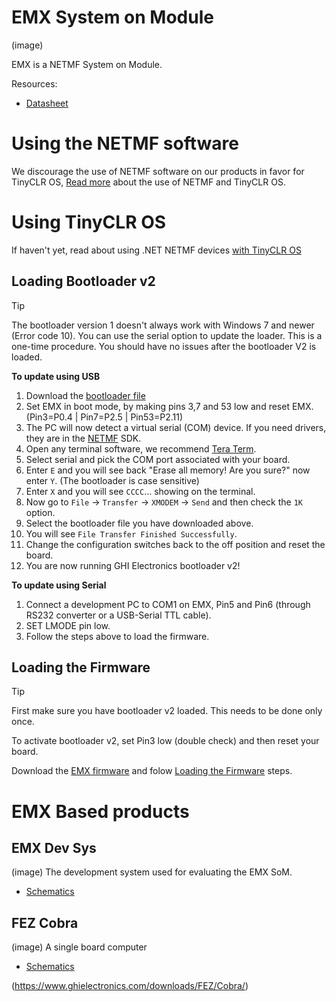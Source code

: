 # EMX System on Module
(image)

EMX is a NETMF System on Module.

Resources:
* [Datasheet]()

# Using the NETMF software
We discourage the use of NETMF software on our products in favor for TinyCLR OS, [Read more](intro.md) about the use of NETMF and TinyCLR OS.

# Using TinyCLR OS
If haven't yet, read about using .NET NETMF devices [with TinyCLR OS](intro.md#with-tinyclr-os)

## Loading Bootloader v2
> [!Tip]
> The bootloader version 1 doesn't always work with Windows 7 and newer (Error code 10). You can use the serial option to update the loader.
> This is a one-time procedure. You should have no issues after the bootloader V2 is loaded.

**To update using USB**
1. Download the [bootloader file](../../loaders/ghi_bootloader.md#emx)
2. Set EMX in boot mode, by making pins 3,7 and 53 low and reset EMX. (Pin3=P0.4 | Pin7=P2.5 | Pin53=P2.11)
3. The PC will now detect a virtual serial (COM) device. If you need drivers, they are in the [NETMF](../netmf/intro.md) SDK.
4. Open any terminal software, we recommend [Tera Term](http://ttssh2.osdn.jp/).
5. Select serial and pick the COM port associated with your board.
6. Enter `E` and you will see back "Erase all memory! Are you sure?" now enter `Y`. (The bootloader is case sensitive)
7. Enter `X` and you will see `CCCC`... showing on the terminal.
8. Now go to `File` -> `Transfer` -> `XMODEM` -> `Send` and then check the `1K` option.
9. Select the bootloader file you have downloaded above.
10. You will see `File Transfer Finished Successfully`.
11. Change the configuration switches back to the off position and reset the board.
12. You are now running GHI Electronics bootloader v2!

**To update using Serial**
1. Connect a development PC to COM1 on EMX, Pin5 and Pin6 (through RS232 converter or a USB-Serial TTL cable).
2. SET LMODE pin low.
3. Follow the steps above to load the firmware.

## Loading the Firmware

> [!Tip]
> First make sure you have bootloader v2 loaded. This needs to be done only once.

To activate bootloader v2, set Pin3 low (double check) and then reset your board.

Download the [EMX firmware](../../../tinyclr/downloads.md#emx) and folow [Loading the Firmware](../../loaders/ghi_bootloader.md#loading-the-firmware) steps.


# EMX Based products
## EMX Dev Sys
(image)
The development system used for evaluating the EMX SoM.

* [Schematics]()

## FEZ Cobra
(image)
A single board computer

* [Schematics]()

(https://www.ghielectronics.com/downloads/FEZ/Cobra/)

